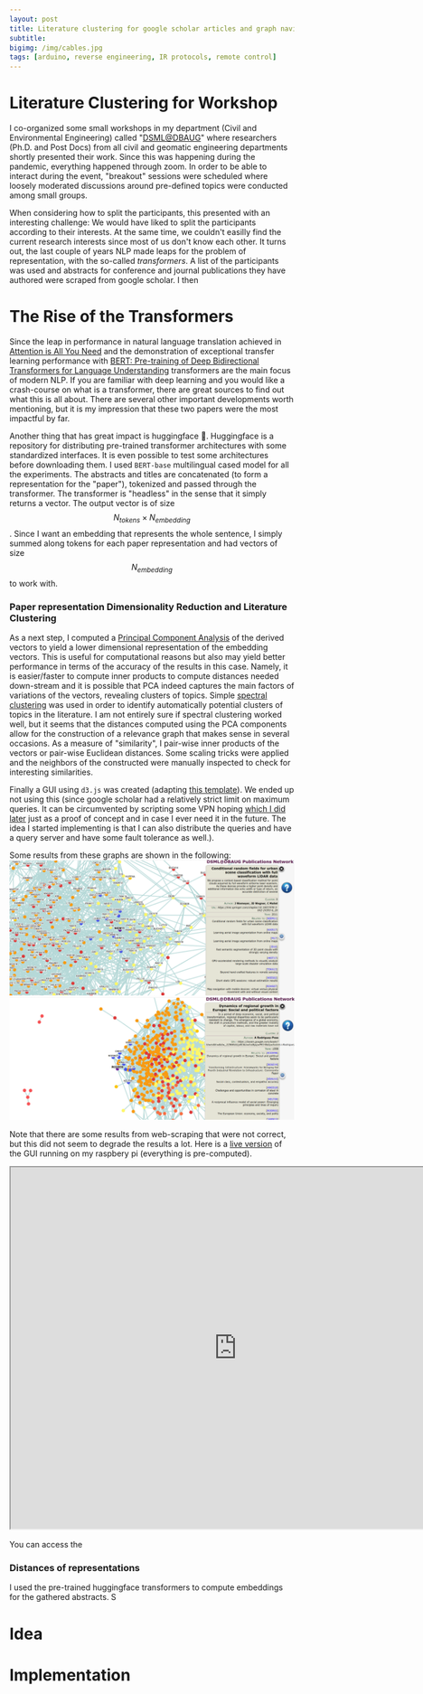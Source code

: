 ```yaml
---
layout: post
title: Literature clustering for google scholar articles and graph navigation using pre-trained transformers and dimensionality reduction
subtitle: 
bigimg: /img/cables.jpg
tags: [arduino, reverse engineering, IR protocols, remote control]
---
```


# Literature Clustering for Workshop
I co-organized some small workshops in my department (Civil and Environmental Engineering) called "[DSML@DBAUG](https://baug.ethz.ch/en/news-and-events/news/2020/10/data-science-and-machine-learning-at-d-baug.html)" where researchers (Ph.D. and Post Docs) from all civil and geomatic engineering departments shortly presented their work. Since this was happening during the pandemic, everything happened through zoom. In order to be able to interact during the event, "breakout" sessions were scheduled where loosely moderated discussions around pre-defined topics were conducted among small groups. 

When considering how to split the participants, this presented with an interesting challenge: We would have liked to split the participants according to their interests.
At the same time, we couldn't easilly find the current research interests since most of us don't know each other. It turns out, the last couple of years NLP made leaps for the problem of 
representation, with the so-called *transformers*. A list of the participants was used and abstracts for conference and journal publications they have authored were scraped from google scholar. 
I then 


# The Rise of the Transformers
Since the leap in performance in natural language translation achieved in [Attention is All You Need](https://papers.nips.cc/paper/7181-attention-is-all-you-need) and the 
demonstration of exceptional transfer learning performance with [BERT: Pre-training of Deep Bidirectional Transformers for Language Understanding](https://arxiv.org/abs/1810.04805) 
transformers are the main focus of modern NLP. If you are familiar with deep learning and you would like a crash-course on what is a transformer, there are great sources to find out 
what this is all about. There are several other important developments worth mentioning, but it is my impression that these two papers were the most impactful by far.

Another thing that has great impact is huggingface 🤗. Huggingface is a repository for distributing pre-trained transformer architectures with some standardized interfaces. 
It is even possible to test some architectures before downloading them. I used `BERT-base` multilingual cased model for all the experiments. The abstracts and titles are concatenated (to form a representation for the "paper"), tokenized and passed through the transformer. The transformer is "headless" in the sense that it simply returns a vector. The 
output vector is of size $$ N_{tokens} \times N_{embedding} $$. 
Since I want an embedding that represents the whole sentence, I simply summed along tokens for each paper representation and had vectors of size $$ N_{embedding} $$ to work with. 


### Paper representation Dimensionality Reduction and Literature Clustering
As a next step, I computed a [Principal Component Analysis](https://en.wikipedia.org/wiki/Principal_component_analysis) of the derived vectors to yield a lower dimensional representation of the embedding vectors. This is useful for computational reasons but also may yield better performance in terms of the accuracy of the results in this case. Namely, it is easier/faster to compute inner products to compute distances needed down-stream and it is possible that PCA indeed captures the main factors of variations of the vectors, revealing clusters of topics. Simple [spectral clustering](https://scikit-learn.org/stable/modules/clustering.html#spectral-clustering) was used in order to identify automatically potential clusters of topics in the literature. I am not entirely sure if spectral clustering worked well, but it seems that the distances computed using the PCA components allow for the construction of a relevance graph that makes sense in several occasions. As a measure of "similarity", I pair-wise inner products of the vectors or pair-wise Euclidean distances. Some scaling tricks were applied and the neighbors of the constructed were manually inspected to check for interesting similarities.

Finally a GUI using `d3.js` was created (adapting [this template](http://bl.ocks.org/paulovn/9686202)). We ended up not using this (since google scholar had a relatively strict limit on maximum queries. It can be circumvented by scripting some VPN hoping [which I did later](https://github.com/mylonasc/vpn-swarm-scraper) just as a proof of concept and in case I ever need it in the future. The idea I started implementing is that I can also distribute the queries and have a query server and have some fault tolerance as well.). 

Some results from these graphs are shown in the following:
![mapping related cluster](/img/mapping.png)
![social related cluster](/img/social_political_papers.png)

Note that there are some results from web-scraping that were not correct, but this did not seem to degrade the results a lot.
Here is a [live version](https://galerkin.hopto.org/authors_visualization/) of the GUI running on my raspbery pi (everything is pre-computed).

<iframe src="https://galerkin.hopto.org/authors_visualization/" width="800" height="640" allowfullscreen="allowfullscreen"></iframe>





You can access the 

### Distances of representations 
I used the pre-trained huggingface transformers to compute embeddings for the gathered abstracts. S

# Idea
# Implementation

